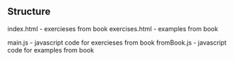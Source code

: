 ## Structure

index.html - exercieses from book
exercises.html - examples from book

main.js - javascript code for exercieses from book
fromBook.js - javascript code for examples from book